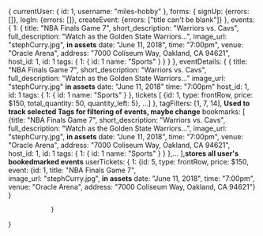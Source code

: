 {
  currentUser: {
    id: 1,
    username: "miles-hobby"
  },
  forms: {
    signUp: {errors: []},
    logIn: {errors: []},
    createEvent: {errors: ["title can't be blank"]}
  },
  events: {
    1: {
      title: "NBA Finals Game 7",
      short_description: "Warriors vs. Cavs",
      full_description: "Watch as the Golden State Warriors...",
      image_url: "stephCurry.jpg", **in assets**
      date: "June 11, 2018",
      time: "7:00pm",
      venue: "Oracle Arena",
      address: "7000 Coliseum Way, Oakland, CA 94621",
      host_id: 1,
      id: 1
      tags: {
        1: {
          id: 1
          name: "Sports"
        }
      }
    }
  },
  eventDetails: {
    {
      title: "NBA Finals Game 7",
      short_description: "Warriors vs. Cavs",
      full_description: "Watch as the Golden State Warriors..."
      image_url: "stephCurry.jpg" **in assets**
      date: "June 11, 2018"
      time: "7:00pm"
      host_id: 1,
      id: 1
      tags: {
        1: {
          id: 1
          name: "Sports"
        }
      },
      tickets [
              {id: 1, type: frontRow, price: $150, total_quantity: 50,
              quantity_left: 5},
              ...]
  },
  tagFilters: [1, 7, 14], **Used to track selected Tags for filtering of events, maybe change**
  bookmarks: [      
              {title: "NBA Finals Game 7",
              short_description: "Warriors vs. Cavs",
              full_description: "Watch as the Golden State Warriors...",
              image_url: "stephCurry.jpg", **in assets**
              date: "June 11, 2018",
              time: "7:00pm",
              venue: "Oracle Arena",
              address: "7000 Coliseum Way, Oakland, CA 94621",
              host_id: 1,
              id: 1
              tags: {
                1: {
                  id: 1
                  name: "Sports"
                }
              }
            },...
            ],**stores all user's bookedmarked events**
  userTickets: {
                  1: {id: 5,
                      type: frontRow,
                      price: $150,
                      event: {id: 1,
                              title: "NBA Finals Game 7",    
                              image_url: "stephCurry.jpg", **in assets**
                              date: "June 11, 2018",
                              time: "7:00pm",
                              venue: "Oracle Arena",
                              address: "7000 Coliseum Way, Oakland, CA 94621"}
                      }

                }
}
